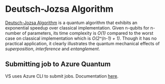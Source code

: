 ﻿# Deutsch-Jozsa Algorithm
[Deutsch-Jozsa Algorithm](https://en.wikipedia.org/wiki/Deutsch%E2%80%93Jozsa_algorithm) is a quantum algorithm that exhibits an exponential speedup over classical implementation. Given n-qubits for n-number of parameters, its time complexity is *O(1)* compared to the worst case on classical implementation which is *O(2^(n-1) + 1)*. Though it has no practical application, it clearly illustrates the quantum mechanical effects of *superposition*, *interference* and *entanglement*. 

## Submitting job to Azure Quantum
VS uses Azure CLI to submit jobs. Documentation [here](https://docs.microsoft.com/en-us/azure/quantum/how-to-submit-jobs-with-azure-cli).